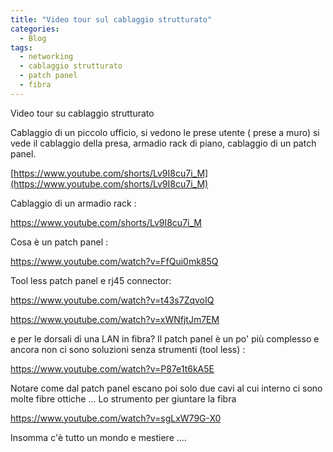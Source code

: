 ```yaml
---
title: "Video tour sul cablaggio strutturato"
categories:
  - Blog
tags:
  - networking
  - cablaggio strutturato
  - patch panel
  - fibra 
---
```

Video tour su cablaggio strutturato


Cablaggio di un piccolo ufficio, si vedono le prese utente ( prese a muro) si vede il cablaggio della presa, armadio rack di piano, cablaggio di un patch panel.

[https://www.youtube.com/shorts/Lv9I8cu7i_M](https://www.youtube.com/shorts/Lv9I8cu7i_M)


Cablaggio di un armadio rack : 

https://www.youtube.com/shorts/Lv9I8cu7i_M

Cosa è un patch panel : 

https://www.youtube.com/watch?v=FfQui0mk85Q

Tool less patch panel e rj45 connector: 

https://www.youtube.com/watch?v=t43s7ZqvoIQ  

https://www.youtube.com/watch?v=xWNfjtJm7EM


e per le dorsali di una LAN in  fibra?
Il patch panel è un po' più complesso e ancora non ci sono soluzioni senza strumenti (tool less) :

https://www.youtube.com/watch?v=P87e1t6kA5E 

Notare come dal patch panel escano poi solo due cavi al cui interno ci sono molte fibre ottiche ...
Lo strumento per giuntare  la fibra 

https://www.youtube.com/watch?v=sgLxW79G-X0



Insomma c'è tutto un mondo e mestiere ....
